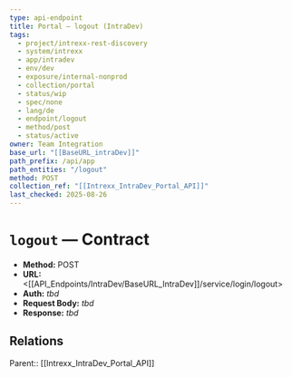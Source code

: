 ```yaml
---
type: api-endpoint
title: Portal — logout (IntraDev)
tags:
  - project/intrexx-rest-discovery
  - system/intrexx
  - app/intradev
  - env/dev
  - exposure/internal-nonprod
  - collection/portal
  - status/wip
  - spec/none
  - lang/de
  - endpoint/logout
  - method/post
  - status/active
owner: Team Integration
base_url: "[[BaseURL_intraDev]]"
path_prefix: /api/app
path_entities: "/logout"
method: POST
collection_ref: "[[Intrexx_IntraDev_Portal_API]]"
last_checked: 2025-08-26
---
```



# `logout` — Contract
- **Method:** POST  
- **URL:** <[[API_Endpoints/IntraDev/BaseURL_IntraDev]]/service/login/logout>  
- **Auth:** _tbd_  
- **Request Body:** _tbd_  
- **Response:** _tbd_

## Relations
Parent:: [[Intrexx_IntraDev_Portal_API]]
